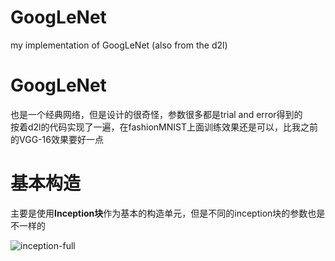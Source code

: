 # GoogLeNet
my implementation of GoogLeNet (also from the d2l)
# GoogLeNet
也是一个经典网络，但是设计的很奇怪，参数很多都是trial and error得到的  
按着d2l的代码实现了一遍，在fashionMNIST上面训练效果还是可以，比我之前的VGG-16效果要好一点
# 基本构造
主要是使用**Inception块**作为基本的构造单元，但是不同的inception块的参数也是不一样的

![inception-full](https://github.com/blameitonme1/GoogLeNet/assets/113235913/53e68366-75f2-4067-a222-a6e615f9c112)
